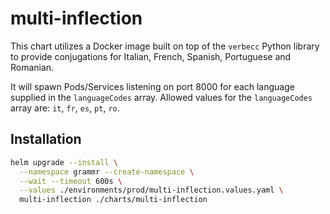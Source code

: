 # multi-inflection

This chart utilizes a Docker image built on top of the `verbecc` Python library to provide
conjugations for Italian, French, Spanish, Portuguese and Romanian.

It will spawn Pods/Services listening on port 8000 for each language supplied in the `languageCodes`
array. Allowed values for the `languageCodes` array are: `it`, `fr`, `es`, `pt`, `ro`.

## Installation

```bash
helm upgrade --install \
  --namespace grammr --create-namespace \
  --wait --timeout 600s \
  --values ./environments/prod/multi-inflection.values.yaml \
  multi-inflection ./charts/multi-inflection
```